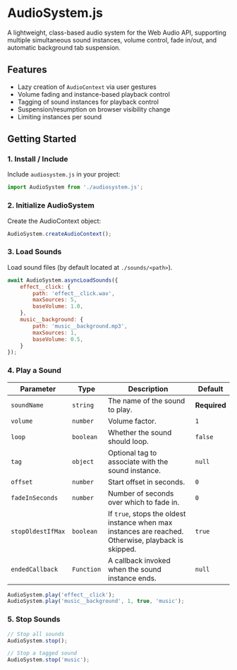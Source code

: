 # AudioSystem.js

A lightweight, class-based audio system for the Web Audio API, supporting multiple simultaneous sound instances, volume control, fade in/out, and automatic background tab suspension.

## Features

- Lazy creation of `AudioContext` via user gestures
- Volume fading and instance-based playback control
- Tagging of sound instances for playback control
- Suspension/resumption on browser visibility change
- Limiting instances per sound

## Getting Started

### 1. Install / Include

Include `audiosystem.js` in your project:

```js
import AudioSystem from './audiosystem.js';
```

### 2. Initialize AudioSystem

Create the AudioContext object:

```js
AudioSystem.createAudioContext();
```

### 3. Load Sounds

Load sound files (by default located at `./sounds/<path>`).

```js
await AudioSystem.asyncLoadSounds({
    effect__click: {
        path: 'effect__click.wav',
        maxSources: 5,
        baseVolume: 1.0,
    },
    music__background: {
        path: 'music__background.mp3',
        maxSources: 1,
        baseVolume: 0.5,
    }
});
```

### 4. Play a Sound

| Parameter         | Type       | Description                                                                                          | Default      |
| ----------------- | ---------- | ---------------------------------------------------------------------------------------------------- | ------------ |
| `soundName`       | `string`   | The name of the sound to play.                                                                       | **Required** |
| `volume`          | `number`   | Volume factor.                                                                                       | `1`          |
| `loop`            | `boolean`  | Whether the sound should loop.                                                                       | `false`      |
| `tag`             | `object`   | Optional tag to associate with the sound instance.                                                   | `null`       |
| `offset`          | `number`   | Start offset in seconds.                                                                             | `0`          |
| `fadeInSeconds`   | `number`   | Number of seconds over which to fade in.                                                             | `0`          |
| `stopOldestIfMax` | `boolean`  | If `true`, stops the oldest instance when max instances are reached. Otherwise, playback is skipped. | `true`       |
| `endedCallback`   | `Function` | A callback invoked when the sound instance ends.                                                     | `null`       |

```js
AudioSystem.play('effect__click');
AudioSystem.play('music__background', 1, true, 'music');
```

### 5. Stop Sounds

```js
// Stop all sounds
AudioSystem.stop();

// Stop a tagged sound
AudioSystem.stop('music');
```
